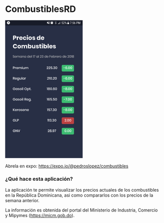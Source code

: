# CombustiblesRD

<img src="app.png" width="250">

Abrela en expo: https://expo.io/@pedroslopez/combustibles

### ¿Qué hace esta aplicación?
La aplicación te permite visualizar los precios actuales de los combustibles en la República Dominicana, asi como compararlos con los precios de la semana anterior.

La información es obtenida del portal del Ministerio de Industria, Comercio y Mipymes (https://micm.gob.do).
